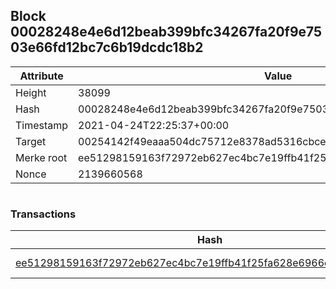 ## Block 00028248e4e6d12beab399bfc34267fa20f9e7503e66fd12bc7c6b19dcdc18b2

Attribute | Value
--- | ---
Height | 38099
Hash | 00028248e4e6d12beab399bfc34267fa20f9e7503e66fd12bc7c6b19dcdc18b2
Timestamp | 2021-04-24T22:25:37+00:00
Target | 00254142f49eaaa504dc75712e8378ad5316cbcead634704b3734b6271167cc4
Merke root | ee51298159163f72972eb627ec4bc7e19ffb41f25fa628e6966d5ee57ac50e5b
Nonce | 2139660568

```

```

### Transactions

Hash | Amount
--- | ---
[ee51298159163f72972eb627ec4bc7e19ffb41f25fa628e6966d5ee57ac50e5b](ee51298159163f72972eb627ec4bc7e19ffb41f25fa628e6966d5ee57ac50e5b.md) | 10.00000000 SKEPTI 
